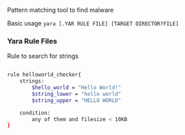 Pattern matching tool to find malware

Basic usage
`yara [.YAR RULE FILE] [TARGET DIRECTOR?FILE]`

### Yara Rule Files
Rule to search for strings
```bash

rule helloworld_checker{
	strings:
		$hello_world = "Hello World!"
		$string_lower = "hello world"
		$string_upper = "HELLO WORLD"

	condition:
		any of them and filesize < 10KB
}
```